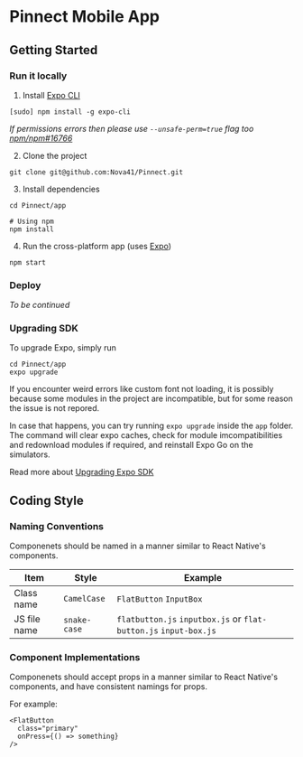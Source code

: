 # Pinnect Mobile App

## Getting Started

### Run it locally

1. Install [Expo CLI](https://docs.expo.io/versions/latest/workflow/expo-cli/)

```
[sudo] npm install -g expo-cli
```

_If permissions errors then please use `--unsafe-perm=true` flag too [npm/npm#16766](https://github.com/npm/npm/issues/16766)_

2. Clone the project

```
git clone git@github.com:Nova41/Pinnect.git
```

3. Install dependencies

```
cd Pinnect/app

# Using npm
npm install
```

4. Run the cross-platform app (uses [Expo](https://expo.io/learn))

```
npm start
```

### Deploy

_To be continued_

### Upgrading SDK

To upgrade Expo, simply run

```
cd Pinnect/app
expo upgrade
```

If you encounter weird errors like custom font not loading, it is possibly because some modules in the project are
incompatible, but for some reason the issue is not repored.

In case that happens, you can try running `expo upgrade` inside the `app` folder. The command will clear expo caches,
check for module imcompatibilities and redownload modules if required, and reinstall Expo Go on the simulators.

Read more about [Upgrading Expo SDK](https://docs.expo.io/workflow/upgrading-expo-sdk-walkthrough/)

## Coding Style

### Naming Conventions

Componenets should be named in a manner similar to React Native's components.

| Item           | Style          | Example
|----------------|----------------|-----------------------------------
| Class name     | `CamelCase`    | `FlatButton` `InputBox`
| JS file name   | `snake-case`   | `flatbutton.js` `inputbox.js` or `flat-button.js` `input-box.js`

### Component Implementations

Componenets should accept props in a manner similar to React Native's components, and have consistent namings for props.

For example:

```
<FlatButton
  class="primary"
  onPress={() => something}
/>
```